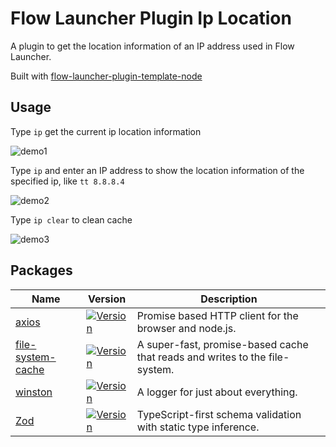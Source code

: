 # Flow Launcher Plugin Ip Location

A plugin to get the location information of an IP address used in Flow Launcher.

<p align="left">Built with <a href="https://github.com/Joehoel/flow-launcher-plugin-template-node">flow-launcher-plugin-template-node</a></p>

## Usage

Type `ip` get the current ip location information

![demo1](https://github.com/znau/IpLocation/master/src/assets/demo1.png)

Type `ip` and enter an IP address to show the location information of the specified ip, like ` tt 8.8.8.4 `

![demo2](https://github.com/znau/IpLocation/master/src/assets/demo1.png)

Type `ip clear` to clean cache

![demo3](https://github.com/znau/IpLocation/master/src/assets/demo1.png)

## Packages
<table>
  <thead>
    <tr>
      <th>Name</th>
      <th>Version</th>
      <th>Description</th>
    </tr>
  </thead>
  <tbody>
    <tr>
      <td>
        <a href="https://github.com/axios/axios">
          axios
        </a>
      </td>
      <td>
        <a href="https://www.npmjs.com/package/axios">
          <img src="https://img.shields.io/npm/v/axios.svg" alt="Version">
        </a>
      </td>
      <td>
        Promise based HTTP client for the browser and node.js.
      </td>
    </tr>
    <tr>
      <td>
        <a href="https://github.com/philcockfield/file-system-cache">
          file-system-cache
        </a>
      </td>
      <td>
        <a href="https://www.npmjs.com/package/file-system-cache">
          <img src="https://img.shields.io/npm/v/file-system-cache.svg" alt="Version">
        </a>
      </td>
      <td>
        A super-fast, promise-based cache that reads and writes to the file-system.
      </td>
    </tr>
    <tr>
      <td>
        <a href="https://github.com/vuetifyjs/eslint-plugin-vuetify">
          winston
        </a>
      </td>
      <td>
        <a href="https://www.npmjs.com/package/winston">
          <img src="https://img.shields.io/npm/v/winston.svg" alt="Version">
        </a>
      </td>
      <td>
       A logger for just about everything.
      </td>
    </tr>
    <tr>
      <td>
        <a href="https://github.com/colinhacks/zod">
          Zod
        </a>
      </td>
      <td>
        <a href="https://www.npmjs.com/package/zod">
          <img src="https://img.shields.io/npm/v/zod.svg" alt="Version">
        </a>
      </td>
      <td>
       TypeScript-first schema validation with static type inference.
      </td>
    </tr>
  </tbody>
</table>
